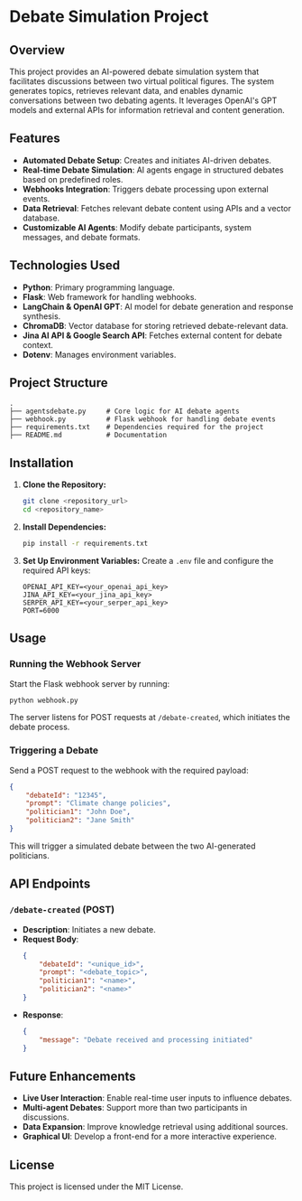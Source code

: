 # Debate Simulation Project

## Overview
This project provides an AI-powered debate simulation system that facilitates discussions between two virtual political figures. The system generates topics, retrieves relevant data, and enables dynamic conversations between two debating agents. It leverages OpenAI's GPT models and external APIs for information retrieval and content generation.

## Features
- **Automated Debate Setup**: Creates and initiates AI-driven debates.
- **Real-time Debate Simulation**: AI agents engage in structured debates based on predefined roles.
- **Webhooks Integration**: Triggers debate processing upon external events.
- **Data Retrieval**: Fetches relevant debate content using APIs and a vector database.
- **Customizable AI Agents**: Modify debate participants, system messages, and debate formats.

## Technologies Used
- **Python**: Primary programming language.
- **Flask**: Web framework for handling webhooks.
- **LangChain & OpenAI GPT**: AI model for debate generation and response synthesis.
- **ChromaDB**: Vector database for storing retrieved debate-relevant data.
- **Jina AI API & Google Search API**: Fetches external content for debate context.
- **Dotenv**: Manages environment variables.

## Project Structure
```
.
├── agentsdebate.py     # Core logic for AI debate agents
├── webhook.py          # Flask webhook for handling debate events
├── requirements.txt    # Dependencies required for the project
├── README.md           # Documentation
```

## Installation
1. **Clone the Repository:**
   ```sh
   git clone <repository_url>
   cd <repository_name>
   ```

2. **Install Dependencies:**
   ```sh
   pip install -r requirements.txt
   ```

3. **Set Up Environment Variables:**
   Create a `.env` file and configure the required API keys:
   ```
   OPENAI_API_KEY=<your_openai_api_key>
   JINA_API_KEY=<your_jina_api_key>
   SERPER_API_KEY=<your_serper_api_key>
   PORT=6000
   ```

## Usage
### Running the Webhook Server
Start the Flask webhook server by running:
```sh
python webhook.py
```
The server listens for POST requests at `/debate-created`, which initiates the debate process.

### Triggering a Debate
Send a POST request to the webhook with the required payload:
```json
{
    "debateId": "12345",
    "prompt": "Climate change policies",
    "politician1": "John Doe",
    "politician2": "Jane Smith"
}
```
This will trigger a simulated debate between the two AI-generated politicians.

## API Endpoints
### `/debate-created` (POST)
- **Description**: Initiates a new debate.
- **Request Body**:
  ```json
  {
      "debateId": "<unique_id>",
      "prompt": "<debate_topic>",
      "politician1": "<name>",
      "politician2": "<name>"
  }
  ```
- **Response**:
  ```json
  {
      "message": "Debate received and processing initiated"
  }
  ```

## Future Enhancements
- **Live User Interaction**: Enable real-time user inputs to influence debates.
- **Multi-agent Debates**: Support more than two participants in discussions.
- **Data Expansion**: Improve knowledge retrieval using additional sources.
- **Graphical UI**: Develop a front-end for a more interactive experience.

## License
This project is licensed under the MIT License.

